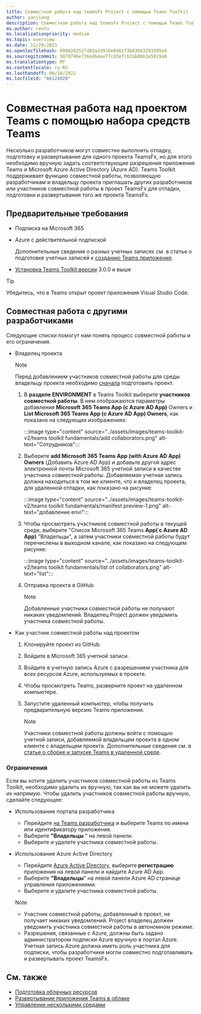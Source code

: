 ```yaml
---
title: Совместная работа над teamsFx Project с помощью Teams Toolkit
author: yanjiang
description: Совместная работа над teamsFx Project с помощью Teams Toolkit
ms.author: rentu
ms.localizationpriority: medium
ms.topic: overview
ms.date: 11/29/2021
ms.openlocfilehash: 099820252fd83a2d916e8d61f3b83b63291695e9
ms.sourcegitcommit: 5070746e736edb4ae77cd3efcb2ab8bb2e5819a0
ms.translationtype: MT
ms.contentlocale: ru-RU
ms.lasthandoff: 06/16/2022
ms.locfileid: "66124020"
---
```

# <a name="collaborate-on-teams-project-using-teams-toolkit"></a>Совместная работа над проектом Teams с помощью набора средств Teams

Несколько разработчиков могут совместно выполнять отладку, подготовку и развертывание для одного проекта TeamsFx, но для этого необходимо вручную задать соответствующие разрешения приложения Teams и Microsoft Azure Active Directory (Azure AD). Teams Toolkit поддерживает функцию совместной работы, позволяющую разработчикам и владельцу проекта приглашать других разработчиков или участников совместной работы в проект TeamsFx для отладки, подготовки и развертывания того же проекта TeamsFx.

## <a name="prerequisites"></a>Предварительные требования

* Подписка на Microsoft 365
* Azure с действительной подпиской
  
  Дополнительные сведения о разных учетных записях см. в статье о подготовке учетных записей к [созданию Teams приложения](accounts.md).

* [Установка Teams Toolkit версии](https://marketplace.visualstudio.com/items?itemName=TeamsDevApp.ms-teams-vscode-extension) 3.0.0 и выше

> [!TIP]
> Убедитесь, что в Teams открыт проект приложения Visual Studio Code.

## <a name="collaborate-with-other-developers"></a>Совместная работа с другими разработчиками

Следующие списки помогут нам понять процесс совместной работы и его ограничения.

* Владелец проекта

  > [!NOTE]
  > Перед добавлением участников совместной работы для среды владельцу проекта необходимо [сначала](provision.md) подготовить проект.

  1. В **разделе ENVIRONMENT** в Teams Toolkit выберите **участников совместной работы**. В нем отображаются параметры добавления **Microsoft 365 Teams App (с Azure AD App)** Owners и **List Microsoft 365 Teams App (с Azure AD App) Owners**, как показано на следующих изображениях:

     :::image type="content" source="../assets/images/teams-toolkit-v2/teams toolkit fundamentals/add collaborators.png" alt-text="Сотрудников":::

  2. Выберите **add Microsoft 365 Teams App (with Azure AD App) Owners** (Добавить Azure AD App) и добавьте другой адрес электронной почты Microsoft 365 учетной записи в качестве участника совместной работы. Добавляемая учетная запись должна находиться в том же клиенте, что и владелец проекта, для удаленной отладки, как показано на рисунке:

     :::image type="content" source="../assets/images/teams-toolkit-v2/teams toolkit fundamentals/manifest preview-1.png" alt-text="добавление envi":::

  3. Чтобы просмотреть участников совместной работы в текущей среде, выберите "Список Microsoft 365 Teams **App( с Azure AD App)** "Владельцы", а затем участники совместной работы будут перечислены в выходном канале, как показано на следующем рисунке:

     :::image type="content" source="../assets/images/teams-toolkit-v2/teams toolkit fundamentals/list of collaborators.png" alt-text="list":::

  4. Отправка проекта в GitHub

     > [!NOTE]
     > Добавленные участники совместной работы не получают никаких уведомлений. Владелец Project должен уведомить участника совместной работы.

* Как участник совместной работы над проектом

  1. Клонируйте проект из GitHub.
  2. Войдите в Microsoft 365 учетной записи.
  3. Войдите в учетную запись Azure с разрешением участника для всех ресурсов Azure, используемых в проекте.
  4. Чтобы просмотреть Teams, разверните проект на удаленном компьютере.
  5. Запустите удаленный компьютер, чтобы получить предварительную версию Teams приложения.

     > [!NOTE]
     > Участники совместной работы должны войти с помощью учетной записи, добавляемой владельцем проекта в одном клиенте с владельцем проекта. Дополнительные сведения см. в [статье о сборке и запуске Teams в удаленной среде](/microsoftteams/platform/sbs-gs-javascript?tabs=vscode%2Cvsc%2Cviscode%2Cvcode&tutorial-step=3&branch).

### <a name="limitations"></a>Ограничения

Если вы хотите удалить участников совместной работы из Teams Toolkit, необходимо удалить их вручную, так как вы не можете удалить их напрямую. Чтобы удалить участников совместной работы вручную, сделайте следующее:

* Использование портала разработчика

  * Перейдите [на Teams разработчика](https://dev.teams.microsoft.com/home) и выберите Teams по имени или идентификатору приложения.
  * Выберите **"Владельцы** " на левой панели.
  * Выберите и удалите участника совместной работы.

* Использование Azure Active Directory

  * Перейдите [Azure Active Directory](https://ms.portal.azure.com/#blade/Microsoft_AAD_IAM/ActiveDirectoryMenuBlade/RegisteredApps), выберите **регистрацию** приложения на левой панели и найдите Azure AD App.
  * Выберите **"Владельцы**" на левой панели Azure AD странице управления приложениями.
  * Выберите и удалите участника совместной работы.

   > [!NOTE]
   >
   > * Участник совместной работы, добавленный в проект, не получает никаких уведомлений. Project владелец должен уведомить участника совместной работы в автономном режиме.
   > * Разрешения, связанные с Azure, должны быть задано администратором подписки Azure вручную в портал Azure. Учетная запись Azure должна иметь роль участника для подписки, чтобы разработчики могли совместно подготавливать и развертывать проект TeamsFx.

## <a name="see-also"></a>См. также

* [Подготовка облачных ресурсов](provision.md)
* [Развертывание приложения Teams в облаке](deploy.md)
* [Управление несколькими средами](TeamsFx-multi-env.md)
